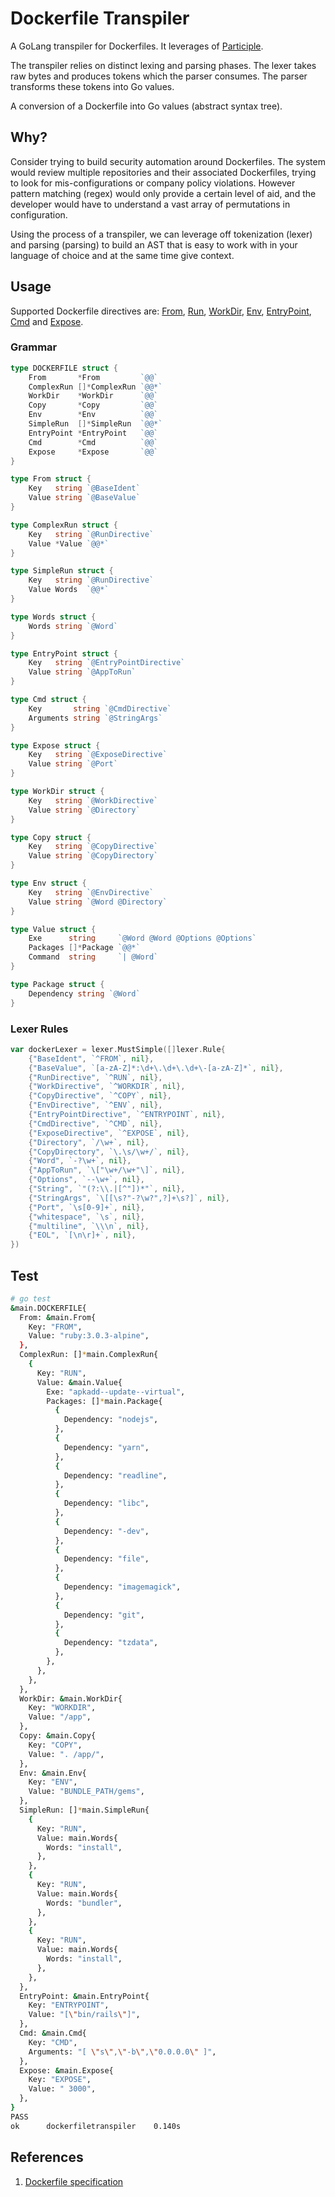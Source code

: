 # Dockerfile Transpiler

A GoLang transpiler for Dockerfiles.
It leverages of [Participle](https://github.com/alecthomas/participle).

The transpiler relies on distinct lexing and parsing phases. The lexer takes raw bytes and produces tokens which the parser consumes. The parser transforms these tokens into Go values.

A conversion of a Dockerfile into Go values (abstract syntax tree).

## Why?

Consider trying to build security automation around Dockerfiles. The system would review multiple repositories and their associated Dockerfiles, trying to look for mis-configurations or company policy violations. However pattern matching (regex) would only provide a certain level of aid, and the developer would have to understand a vast array of permutations in configuration.

Using the process of a transpiler, we can leverage off tokenization (lexer) and parsing (parsing) to build an AST that is easy to work with in your language of choice and at the same time give context.

## Usage

Supported Dockerfile directives are: [From](https://docs.docker.com/engine/reference/builder/#from), [Run](https://docs.docker.com/engine/reference/builder/#run), [WorkDir](https://docs.docker.com/engine/reference/builder/#workdir), [Env](https://docs.docker.com/engine/reference/builder/#env), [EntryPoint](https://docs.docker.com/engine/reference/builder/#entrypoint), [Cmd](https://docs.docker.com/engine/reference/builder/#cmd) and [Expose](https://docs.docker.com/engine/reference/builder/#expose).

### Grammar

```go
type DOCKERFILE struct {
	From       *From         `@@`
	ComplexRun []*ComplexRun `@@*`
	WorkDir    *WorkDir      `@@`
	Copy       *Copy         `@@`
	Env        *Env          `@@`
	SimpleRun  []*SimpleRun  `@@*`
	EntryPoint *EntryPoint   `@@`
	Cmd        *Cmd          `@@`
	Expose     *Expose       `@@`
}

type From struct {
	Key   string `@BaseIdent`
	Value string `@BaseValue`
}

type ComplexRun struct {
	Key   string `@RunDirective`
	Value *Value `@@*`
}

type SimpleRun struct {
	Key   string `@RunDirective`
	Value Words  `@@*`
}

type Words struct {
	Words string `@Word`
}

type EntryPoint struct {
	Key   string `@EntryPointDirective`
	Value string `@AppToRun`
}

type Cmd struct {
	Key       string `@CmdDirective`
	Arguments string `@StringArgs`
}

type Expose struct {
	Key   string `@ExposeDirective`
	Value string `@Port`
}

type WorkDir struct {
	Key   string `@WorkDirective`
	Value string `@Directory`
}

type Copy struct {
	Key   string `@CopyDirective`
	Value string `@CopyDirectory`
}

type Env struct {
	Key   string `@EnvDirective`
	Value string `@Word @Directory`
}

type Value struct {
	Exe      string     `@Word @Word @Options @Options`
	Packages []*Package `@@*`
	Command  string     `| @Word`
}

type Package struct {
	Dependency string `@Word`
}
```

### Lexer Rules

```go
var dockerLexer = lexer.MustSimple([]lexer.Rule{
	{"BaseIdent", `^FROM`, nil},
	{"BaseValue", `[a-zA-Z]*:\d+\.\d+\.\d+\-[a-zA-Z]*`, nil},
	{"RunDirective", `^RUN`, nil},
	{"WorkDirective", `^WORKDIR`, nil},
	{"CopyDirective", `^COPY`, nil},
	{"EnvDirective", `^ENV`, nil},
	{"EntryPointDirective", `^ENTRYPOINT`, nil},
	{"CmdDirective", `^CMD`, nil},
	{"ExposeDirective", `^EXPOSE`, nil},
	{"Directory", `/\w+`, nil},
	{"CopyDirectory", `\.\s/\w+/`, nil},
	{"Word", `-?\w+`, nil},
	{"AppToRun", `\["\w+/\w+"\]`, nil},
	{"Options", `--\w+`, nil},
	{"String", `"(?:\\.|[^"])*"`, nil},
	{"StringArgs", `\[[\s?"-?\w?",?]+\s?]`, nil},
	{"Port", `\s[0-9]+`, nil},
	{"whitespace", `\s`, nil},
	{"multiline", `\\\n`, nil},
	{"EOL", `[\n\r]+`, nil},
})
```

## Test

```sh
# go test
&main.DOCKERFILE{
  From: &main.From{
    Key: "FROM",
    Value: "ruby:3.0.3-alpine",
  },
  ComplexRun: []*main.ComplexRun{
    {
      Key: "RUN",
      Value: &main.Value{
        Exe: "apkadd--update--virtual",
        Packages: []*main.Package{
          {
            Dependency: "nodejs",
          },
          {
            Dependency: "yarn",
          },
          {
            Dependency: "readline",
          },
          {
            Dependency: "libc",
          },
          {
            Dependency: "-dev",
          },
          {
            Dependency: "file",
          },
          {
            Dependency: "imagemagick",
          },
          {
            Dependency: "git",
          },
          {
            Dependency: "tzdata",
          },
        },
      },
    },
  },
  WorkDir: &main.WorkDir{
    Key: "WORKDIR",
    Value: "/app",
  },
  Copy: &main.Copy{
    Key: "COPY",
    Value: ". /app/",
  },
  Env: &main.Env{
    Key: "ENV",
    Value: "BUNDLE_PATH/gems",
  },
  SimpleRun: []*main.SimpleRun{
    {
      Key: "RUN",
      Value: main.Words{
        Words: "install",
      },
    },
    {
      Key: "RUN",
      Value: main.Words{
        Words: "bundler",
      },
    },
    {
      Key: "RUN",
      Value: main.Words{
        Words: "install",
      },
    },
  },
  EntryPoint: &main.EntryPoint{
    Key: "ENTRYPOINT",
    Value: "[\"bin/rails\"]",
  },
  Cmd: &main.Cmd{
    Key: "CMD",
    Arguments: "[ \"s\",\"-b\",\"0.0.0.0\" ]",
  },
  Expose: &main.Expose{
    Key: "EXPOSE",
    Value: " 3000",
  },
}
PASS
ok  	dockerfiletranspiler	0.140s

```

## References

1. [Dockerfile specification](https://docs.docker.com/engine/reference/builder/)
